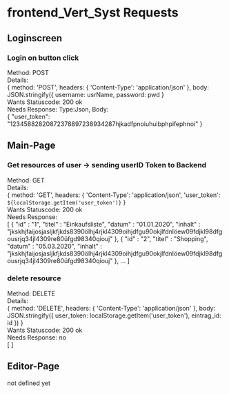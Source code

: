 # frontend_Vert_Syst Requests

## Loginscreen

### Login on button click
Method: POST\
Details:    
    {
		method: 'POST',
		headers: {
			'Content-Type': 'application/json'
		},
		body: JSON.stringify({
			username: usrName,
			password: pwd
		}\
Wants Statuscode: 200 ok\
Needs Response: Type:Json, Body:\
    {
     "user_token": "12345882820872378897238934287hjkadfpnoiuhuibphpifephnoi"
    }
    
## Main-Page

### Get resources of user -> sending userID Token to Backend
Method: GET\
Details:\
{
		method: 'GET',
		headers: {
			'Content-Type': 'application/json',
			'user_token': `${localStorage.getItem('user_token')}`
		}\
Wants Statuscode: 200 ok\
Needs Response:\
[
  {
    "id" : "1",
    "titel" : "Einkaufsliste",
    "datum" : "01.01.2020",
    "inhalt" : "jkskhjfaijosjasljkfjkds8390ölhj4rjkl4309oihjdfgu90okjlfdnlöew09fdjkl98dfgousrjq34jl4309re80üfgd98340qiouj"
  },
  {
    "id" : "2",
    "titel" : "Shopping",
    "datum" : "05.03.2020",
    "inhalt" : "jkskhjfaijosjasljkfjkds8390ölhj4rjkl4309oihjdfgu90okjlfdnlöew09fdjkl98dfgousrjq34jl4309re80üfgd98340qiouj"
  }, ...
]

### delete resource
Method: DELETE\
Details:\
{
      method: 'DELETE',
      headers: {
        'Content-Type': 'application/json'
      },
      body: JSON.stringify({
        user_token: localStorage.getItem('user_token'),
        eintrag_id: id
      })
    }\
Wants Statuscode: 200 ok\
Needs Response: no\
[
]

## Editor-Page

not defined yet
  
